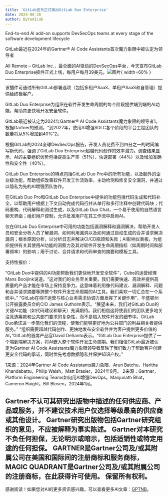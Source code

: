 ```yaml
---
title: 'GitLab宣布正式推出GitLab Duo Enterprise'
date: 2024-08-26
author: ByteAILab
---
```


End-to-end AI add-on supports DevSecOps teams at every stage of the software development lifecycle

GitLab最近在2024年的Gartner® AI Code Assistants首次魔力象限中被认定为领导者

All Remote – GitLab Inc.，​最全面的AI驱动的DevSecOps平台，今天宣布GitLab Duo Enterprise插件正式上线，每用户每月39美元。![图片](https://ai-techpark.com/wp-content/uploads/2024/08/GitLab-1-960x540.jpg){ width=60% }

---
该插件可通过所有GitLab部署选项（包括多租户SaaS、单租户SaaS和自管理）提供给终极客户。

GitLab Duo Enterprise为组织在软件开发生命周期的每个阶段提供端到端的AI功能，帮助其更快地开发安全软件。

GitLab最近被认定为2024年Gartner® AI Code Assistants魔力象限的领导者1。根据Gartner的预测，“到2027年，使用AI增强SDLC各个阶段的平台工程团队的数量将从5%增加到40%”2。

根据GitLab的2024全球DevSecOps报告，开发人员花费不到四分之一的时间编写新代码，强调了GitLab Duo Enterprise超越代码创作的效率潜力。调查结果显示，AI的主要组织优势包括提高生产率（51%）、快速部署（44%）以及增加准确性和安全性（40%）。

GitLab Duo Enterprise的特点包括GitLab Duo Pro中的所有功能，以及额外的企业级功能，帮助组织改善软件开发工作流效率，主动检测和修复安全漏洞，并通过以隐私为先的AI增强团队协作。

在GitLab Duo Pro和GitLab Duo Enterprise中提供的功能包括代码生成和代码补全，以帮助用户根据上下文自动完成代码行并从单行和多行注释中创建代码块；代码重构、代码解释和测试生成，以及GitLab Duo Chat，一个易于使用的自然语言聊天界面；组织用户控制，允许批准用户在其工作流中启用AI。

仅在GitLab Duo Enterprise中可用的功能包括漏洞解释和漏洞解决，帮助开发人员和安全分析人员了解漏洞、如何利用漏洞以及如何通过自动生成的合并请求解决漏洞；根本原因分析，以分析日志并解决CI/CD瓶颈和失败；AI影响仪表板，为组织提供有关其使用AI功能的洞察力及其对软件开发生命周期指标（如周期时间和部署频率）的影响；用于讨论、合并请求和代码审查的摘要和模板工具。

支持性报价：

“GitLab Duo中提供的AI功能帮助我们更快地开发安全软件”，Cube的运营经理Mans Booijink说道。“这对我们的业务至关重要。我们需要快速、高效并提供高质量的产品才能在市场上保持竞争力。这意味着利用像代码建议、漏洞解释、问题和合并请求摘要等跨整个软件开发生命周期的AI工具。我们喜欢一切汇总在一个系统中。”
“GitLab在将IT运营与核心业务需求协调方面发挥了关键作用”，华盛顿州公开披露委员会的CIO James Gutholm表示。“展望未来，我们对GitLab Duo的关键AI功能（如代码建议和聊天）充满期待。我们相信这将使我们的团队更多地关注竞选筹款和公共部门要求的复杂性，而不是陷入软件开发的细节中。GitLab Duo承诺进一步简化我们的流程，使我们能够更好地为公共部门的利益相关者提供服务。”
“组织需要超越代码创作、更快地发布安全软件并为客户提供更多价值的AI，”GitLab的首席产品官David DeSanto表示。“GitLab Duo Enterprise提供了一个端到端解决方案，将AI嵌入整个软件开发生命周期。我们相信GitLab最近被认定为Gartner AI Code Assistants魔力象限领导者反映了我们致力于帮助客户创建更安全代码的承诺，同时优先考虑数据隐私并保护知识产权。”

1来源：2024年Gartner AI Code Assistants魔力象限，Arun Batchu，Haritha Khandabattu，Philip Walsh，Matt Brasier，2024年8月。
2来源：Gartner，Platform Engineering Teams如何用AI增强DevOps，Manjunath Bhat，Cameron Haight，Bill Blosen，2024年1月。

Gartner不认可其研究出版物中描述的任何供应商、产品或服务，并不建议技术用户仅选择等级最高的供应商或其他设计。 Gartner研究出版物包括Gartner研究组织的意见，不应被解释为事实陈述。 Gartner对本研究不负任何担保，无论明示或暗示，包括适销性或特定用途的任何担保。 GARTNER是Gartner公司及/或其附属公司在美国和国际间的注册商标和服务商标，MAGIC QUADRANT是Gartner公司及/或其附属公司的注册商标，在此获得许可使用。 保留所有权利。
---
感谢阅读！如果您对AI的更多资讯感兴趣，可以查看更多AI文章：[GPTNB](https://gptnb.com)。